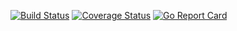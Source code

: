 [![Build Status](https://travis-ci.org/beevee/konturtransferbot.svg?branch=master)](https://travis-ci.org/beevee/konturtransferbot) [![Coverage Status](https://coveralls.io/repos/github/beevee/konturtransferbot/badge.svg?branch=master)](https://coveralls.io/github/beevee/konturtransferbot?branch=master) [![Go Report Card](https://goreportcard.com/badge/github.com/beevee/konturtransferbot)](https://goreportcard.com/report/github.com/beevee/konturtransferbot)
